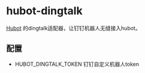 # hubot-dingtalk

[Hubot](http://hubot.github.com/) 的dingtalk适配器，让钉钉机器人无缝接入hubot。


## 配置

- HUBOT_DINGTALK_TOKEN 钉钉自定义机器人token
